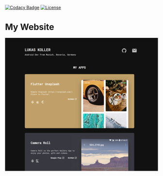 [![Codacy Badge](https://api.codacy.com/project/badge/Grade/2fbc3b69a5a24d7d9e4c99933e76cf7f)](https://app.codacy.com/app/kollerlukas/kollerlukas.github.io?utm_source=github.com&utm_medium=referral&utm_content=kollerlukas/kollerlukas.github.io&utm_campaign=Badge_Grade_Dashboard)
[![License](https://img.shields.io/badge/License-Apache%202.0-blue.svg)](https://opensource.org/licenses/Apache-2.0)

# My Website

<div>
<img src="https://github.com/kollerlukas/kollerlukas.github.io/raw/master/screenshots/website-screenshot.png" alt="Screenshot" width="1000">
</div>

